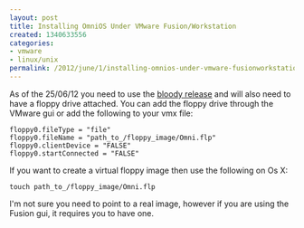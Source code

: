 ```yaml
---
layout: post
title: Installing OmniOS Under VMware Fusion/Workstation
created: 1340633556
categories:
- vmware
- linux/unix
permalink: /2012/june/1/installing-omnios-under-vmware-fusionworkstation
---
```

As of the 25/06/12 you need to use the <a href="http://omnios.omniti.com/wiki.php/Installation">bloody release</a> and will also need to have a floppy drive attached. You can add the floppy drive through the VMware gui or add the following to your vmx file:

    floppy0.fileType = "file"
    floppy0.fileName = "path_to_/floppy_image/Omni.flp"
    floppy0.clientDevice = "FALSE"
    floppy0.startConnected = "FALSE"

If you want to create a virtual floppy image then use the following on Os X:

`touch path_to_/floppy_image/Omni.flp`

I'm not sure you need to point to a real image, however if you are using the Fusion gui, it requires you to have one.
